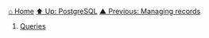 [⌂ Home](../../../README.md)
[⬆ Up: PostgreSQL](../README.md)
[▲ Previous: Managing records](../managing_records/README.md)

1. [Queries](queries.md)
